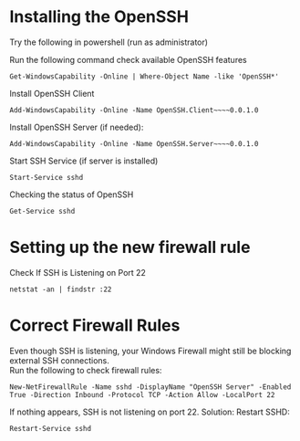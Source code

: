 
# Installing the OpenSSH  

Try the following in powershell (run as administrator)

Run the following command check available OpenSSH features
```
Get-WindowsCapability -Online | Where-Object Name -like 'OpenSSH*'
```

 Install OpenSSH Client
```
Add-WindowsCapability -Online -Name OpenSSH.Client~~~~0.0.1.0 
```

Install OpenSSH Server (if needed):
```
Add-WindowsCapability -Online -Name OpenSSH.Server~~~~0.0.1.0
```


Start SSH Service (if server is installed)
```
Start-Service sshd
```

Checking the status of OpenSSH
```
Get-Service sshd
```

# Setting up the new firewall rule
Check If SSH is Listening on Port 22

```
netstat -an | findstr :22
```
# Correct Firewall Rules   
Even though SSH is listening, your Windows Firewall might still be blocking external SSH connections.  
Run the following to check firewall rules:

```
New-NetFirewallRule -Name sshd -DisplayName "OpenSSH Server" -Enabled True -Direction Inbound -Protocol TCP -Action Allow -LocalPort 22

```

If nothing appears, SSH is not listening on port 22.  Solution: Restart SSHD:

```
Restart-Service sshd
```



